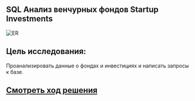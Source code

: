 ## SQL Анализ венчурных фондов  Startup Investments

<img src="https://code.s3.yandex.net/SQL%20for%20data%20and%20analytics/ER/basic_sql_project_ERD.png" alt="ER"/>

## Цель исследования:

Проанализировать данные о фондах и инвестициях и написать запросы к базе.


## [Cмотреть ход решения](https://github.com/laringerman/portfolio/blob/main/05-venture_funds/1.0-lgg-venture.ipynb)
